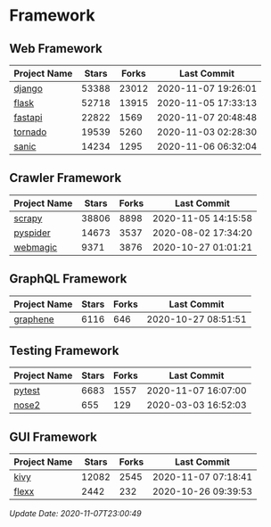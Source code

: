 # Framework

## Web Framework
| Project Name | Stars | Forks | Last Commit |
| ------------ | ----- | ----- | ----------- |
| [django](https://github.com/django/django) | 53388 | 23012 | 2020-11-07 19:26:01 |
| [flask](https://github.com/pallets/flask) | 52718 | 13915 | 2020-11-05 17:33:13 |
| [fastapi](https://github.com/tiangolo/fastapi) | 22822 | 1569 | 2020-11-07 20:48:48 |
| [tornado](https://github.com/tornadoweb/tornado) | 19539 | 5260 | 2020-11-03 02:28:30 |
| [sanic](https://github.com/huge-success/sanic) | 14234 | 1295 | 2020-11-06 06:32:04 |

## Crawler Framework
| Project Name | Stars | Forks | Last Commit |
| ------------ | ----- | ----- | ----------- |
| [scrapy](https://github.com/scrapy/scrapy) | 38806 | 8898 | 2020-11-05 14:15:58 |
| [pyspider](https://github.com/binux/pyspider) | 14673 | 3537 | 2020-08-02 17:34:20 |
| [webmagic](https://github.com/code4craft/webmagic) | 9371 | 3876 | 2020-10-27 01:01:21 |

## GraphQL Framework
| Project Name | Stars | Forks | Last Commit |
| ------------ | ----- | ----- | ----------- |
| [graphene](https://github.com/graphql-python/graphene) | 6116 | 646 | 2020-10-27 08:51:51 |

## Testing Framework
| Project Name | Stars | Forks | Last Commit |
| ------------ | ----- | ----- | ----------- |
| [pytest](https://github.com/pytest-dev/pytest) | 6683 | 1557 | 2020-11-07 16:07:00 |
| [nose2](https://github.com/nose-devs/nose2) | 655 | 129 | 2020-03-03 16:52:03 |

## GUI Framework
| Project Name | Stars | Forks | Last Commit |
| ------------ | ----- | ----- | ----------- |
| [kivy](https://github.com/kivy/kivy) | 12082 | 2545 | 2020-11-07 07:18:41 |
| [flexx](https://github.com/flexxui/flexx) | 2442 | 232 | 2020-10-26 09:39:53 |

*Update Date: 2020-11-07T23:00:49*